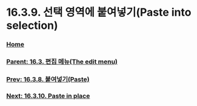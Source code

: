 # 16.3.9. 선택 영역에 붙여넣기(Paste into selection)

### [Home](./00-home.md)
### [Parent: 16.3. 편집 메뉴(The edit menu)](./16-03-00-the-edit-menu.md)
### [Prev: 16.3.8. 붙여넣기(Paste)](./16-03-08-paste.md)
### [Next: 16.3.10. Paste in place](./16-03-10-paste-in-place.md)
